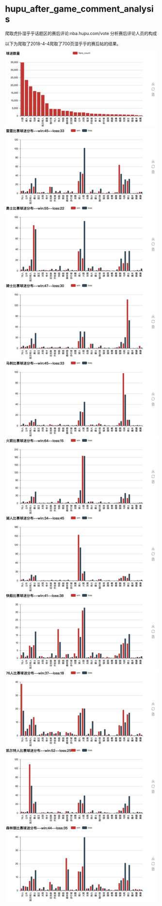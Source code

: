 # hupu_after_game_comment_analysis
爬取虎扑湿乎乎话题区的赛后评论:nba.hupu.com/vote
分析赛后评论人员的构成

以下为爬取了2018-4-4爬取了700页湿乎乎的赛后帖的结果。


![1](1.png)
![2](2.png)
![3](3.png)
![4](4.png)
![5](5.png)
![6](6.png)
![7](7.png)
![8](8.png)
![9](9.png)
![10](10.png)
![11](11.png)

